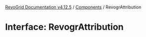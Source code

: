 [RevoGrid Documentation v4.12.5](README.md) / [Components](Namespace.Components.md) / RevogrAttribution

# Interface: RevogrAttribution
